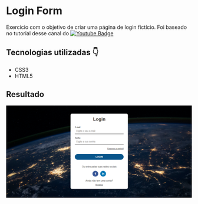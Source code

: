 # Login Form

Exercício com o objetivo de criar uma página de login fictício.
Foi baseado no tutorial desse canal do [![Youtube Badge](https://img.shields.io/badge/-Youtube-FC0053?style=flat-square&logo=Youtube&logoColor=white&link=https://www.youtube.com/watch?v=TpawIZdeMDI/)](https://www.youtube.com/watch?v=TpawIZdeMDI/)

## Tecnologias utilizadas 👇

- CSS3
- HTML5

## Resultado

<img src="https://github.com/iiizadora/registration-login/blob/main/img/login.PNG">
